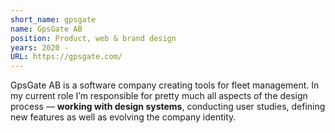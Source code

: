 ```yaml
---
short_name: gpsgate
name: GpsGate AB
position: Product, web & brand design
years: 2020 - 
URL: https://gpsgate.com/
---
```

GpsGate AB is a software company creating tools for fleet management. In my current role I’m responsible for pretty much all aspects of the design process — **working with design systems**, conducting user studies, defining new features as well as evolving the company identity.